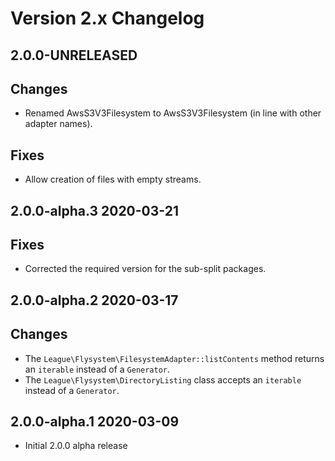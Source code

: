 # Version 2.x Changelog

## 2.0.0-UNRELEASED

## Changes

* Renamed AwsS3V3Filesystem to AwsS3V3Filesystem (in line with other adapter names).

## Fixes

* Allow creation of files with empty streams.

## 2.0.0-alpha.3 2020-03-21

## Fixes

* Corrected the required version for the sub-split packages.

## 2.0.0-alpha.2 2020-03-17

## Changes

* The `League\Flysystem\FilesystemAdapter::listContents` method returns an `iterable` instead of a `Generator`.
* The `League\Flysystem\DirectoryListing` class accepts an `iterable` instead of a `Generator`.

## 2.0.0-alpha.1 2020-03-09

* Initial 2.0.0 alpha release
